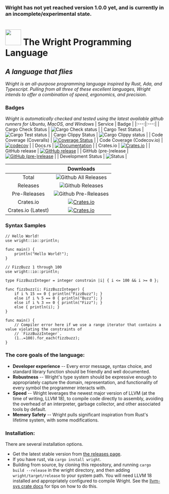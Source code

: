 ### Wright has not yet reached version 1.0.0 yet, and is currently in an incomplete/experimental state.

# <img src="https://github.com/vcfxb/wright-lang/blob/main/pages/static/assets/white_logo.png?raw=true" height=50 /> The Wright Programming Language
## *A language that flies*

*Wright is an all-purpose programming language inspired by Rust, Ada, and Typescript. 
Pulling from all three of these excellent languages, Wright intends to offer a combination of speed, ergonomics, and precision.*

### Badges
*Wright is automatically checked and tested using the latest available github runners for Ubuntu, MacOS, and Windows*
| Service | Badge |
|:---:|:---:|
| Cargo Check Status | ![Cargo Check status](https://github.com/vcfxb/wright-lang/actions/workflows/cargo-check.yml/badge.svg?branch=main) |
| Cargo Test Status | ![Cargo Test status](https://github.com/vcfxb/wright-lang/actions/workflows/cargo-test.yml/badge.svg?branch=main) |
| Cargo Clippy Status | ![Cargo Clippy status](https://github.com/vcfxb/wright-lang/actions/workflows/cargo-clippy.yml/badge.svg?branch=main) |
| Code Coverage (Coveralls) | [![Coverage Status](https://coveralls.io/repos/github/vcfxb/wright-lang/badge.svg?branch=main)](https://coveralls.io/github/vcfxb/wright-lang?branch=main) |
| Code Coverage (Codecov.io) | [![codecov](https://codecov.io/github/vcfxb/wright-lang/branch/main/graph/badge.svg?token=HO07JEYMIH)](https://codecov.io/github/vcfxb/wright-lang/commits?branch=main) |
| Docs.rs | [![Documentation](https://docs.rs/wright/badge.svg)](https://docs.rs/wright) |
| Crates.io | [![Crates.io](https://img.shields.io/crates/v/wright.svg)](https://crates.io/crates/wright) |
| GitHub release | [![GitHub release](https://img.shields.io/github/release/vcfxb/wright-lang.svg)](https://github.com/vcfxb/wright-lang/releases) |
| GitHub (pre-)release | [![GitHub (pre-)release](https://img.shields.io/github/release/vcfxb/wright-lang/all.svg)](https://github.com/vcfxb/wright-lang/releases) |
| Development Status | ![Status](https://img.shields.io/badge/status-actively--developed-green.svg) |

<!-- On `kill_cache=1` above: https://github.com/lemurheavy/coveralls-public/issues/1065#issuecomment-435494495 -->

|  | Downloads|
|:---:|:---:|
| Total |![Github All Releases](https://img.shields.io/github/downloads/vcfxb/wright-lang/total.svg) |
| Releases | ![Github Releases](https://img.shields.io/github/downloads/vcfxb/wright-lang/latest/total.svg) |
| Pre-Releases| ![Github Pre-Releases](https://img.shields.io/github/downloads-pre/vcfxb/wright-lang/latest/total.svg) |
| Crates.io | [![Crates.io](https://img.shields.io/crates/d/wright.svg)](https://crates.io/crates/wright) |
| Crates.io (Latest) | [![Crates.io](https://img.shields.io/crates/dv/wright.svg)](https://crates.io/crates/wright/0.9.2) |

### Syntax Samples
```
// Hello World! 
use wright::io::println;

func main() {
    println("Hello World!");
}
```

```
// FizzBuzz 1 through 100
use wright::io::println;

type FizzBuzzInteger = integer constrain |i| { i <= 100 && i >= 0 };

func fizzbuzz(i: FizzBuzzInteger) {
    if i % 15 == 0 { println("FizzBuzz"); }
    else if i % 5 == 0 { println("Buzz"); }
    else if i % 3 == 0 { println("Fizz"); }
    else { println(i); }
}

func main() {
    // Compiler error here if we use a range iterator that contains a value violating the constraints of 
    // `FizzBuzzInteger`. 
    (1..=100).for_each(fizzbuzz);
}
```

### The core goals of the language:
* __Developer experience__ -- Every error message, syntax choice, and standard library function should be friendly and well
    documented.
* __Robustness__ -- Wright's type system should be expressive enough to appropriately capture the domain, representation, 
    and functionality of every symbol the programmer interacts with. 
* __Speed__ -- Wright leverages the newest major version of LLVM (at the time of writing, LLVM 18), to compile code 
    directly to assembly, avoiding the overhead of an interpreter, garbage collector, and other associated tools 
    by default. 
* __Memory Safety__ -- Wright pulls significant inspiration from Rust's lifetime system, with some modifications. 

### Installation:
There are several installation options.
- Get the latest stable version from [the releases page](https://github.com/vcfxb/wright-lang/releases).
- If you have rust, via `cargo install wright`.
- Building from source, by cloning this repository, and running `cargo build --release` in the wright directory, and 
    then adding `wright/target/release` to your system path. You will need LLVM 18 installed and appropriately 
    configured to compile Wright. See the [llvm-sys crate docs](https://crates.io/crates/llvm-sys) for tips on how to do 
    this.

